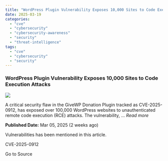 ```yaml
---
title: "WordPress Plugin Vulnerability Exposes 10,000 Sites to Code Execution Attacks"
date: 2025-03-19
categories: 
  - "cve"
  - "cybersecurity"
  - "cybersecurity-awareness"
  - "security"
  - "threat-intelligence"
tags: 
  - "cve"
  - "cybersecurity"
  - "security"
---
```


### WordPress Plugin Vulnerability Exposes 10,000 Sites to Code Execution Attacks

![](https://upload.cvefeed.io/news/33585/thumbnail.jpg)

A critical security flaw in the GiveWP Donation Plugin tracked as CVE-2025-0912, has exposed over 100,000 WordPress websites to unauthenticated remote code execution (RCE) attacks. The vulnerability, ... _Read more_

**Published Date:** Mar 05, 2025 (2 weeks ago)

Vulnerabilities has been mentioned in this article.

CVE-2025-0912

Go to Source
